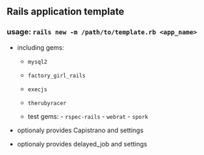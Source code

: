 ## Rails application template

### usage: `rails new -m /path/to/template.rb <app_name>`

- including gems:  
  - ``mysql2``
  - ``factory_girl_rails``
  - ``execjs``
  - ``therubyracer``

  - test gems:
        - ``rspec-rails``
        - ``webrat``
        - ``spork``

- optionaly provides Capistrano and settings
- optionaly provides delayed\_job and settings
